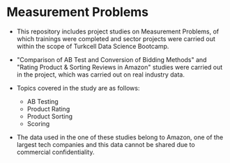 # Measurement Problems

- This repository includes project studies on Measurement Problems, of which trainings were completed and sector projects were carried out within the scope of Turkcell Data Science Bootcamp.

- "Comparison of AB Test and Conversion of Bidding Methods" and "Rating Product & Sorting Reviews in Amazon" studies were carried out in the project, which was carried out on real industry data.

- Topics covered in the study are as follows:
    - AB Testing
    - Product Rating
    - Product Sorting
    - Scoring

- The data used in the one of these studies belong to Amazon, one of the largest tech companies and this data cannot be shared due to commercial confidentiality.
